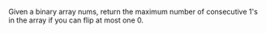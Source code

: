 Given a binary array nums, return the maximum number of consecutive 1's in the array if you can flip at most one 0.